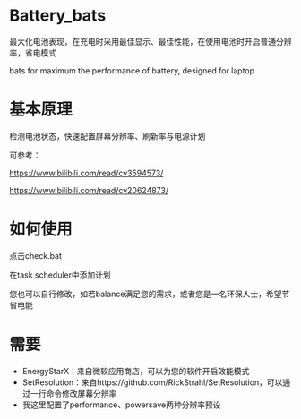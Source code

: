 # Battery_bats
最大化电池表现，在充电时采用最佳显示、最佳性能，在使用电池时开启普通分辨率，省电模式

bats for maximum the performance of battery, designed for laptop

# 基本原理
检测电池状态，快速配置屏幕分辨率、刷新率与电源计划

可参考：

https://www.bilibili.com/read/cv3594573/

https://www.bilibili.com/read/cv20624873/


# 如何使用
点击check.bat

在task scheduler中添加计划

您也可以自行修改，如若balance满足您的需求，或者您是一名环保人士，希望节省电能


# 需要
- EnergyStarX：来自微软应用商店，可以为您的软件开启效能模式
- SetResolution：来自https://github.com/RickStrahl/SetResolution，可以通过一行命令修改屏幕分辨率
- 我这里配置了performance、powersave两种分辨率预设
